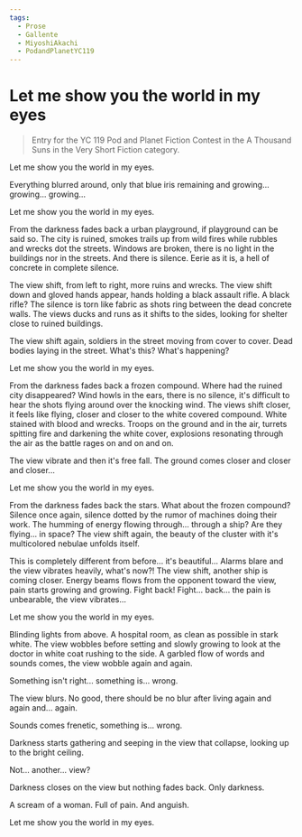 ```yaml
---
tags:
  - Prose
  - Gallente
  - MiyoshiAkachi
  - PodandPlanetYC119
---
```


# Let me show you the world in my eyes

> Entry for the YC 119 Pod and Planet Fiction Contest in the A Thousand Suns in the Very Short Fiction category.


Let me show you the world in my eyes.

Everything blurred around, only that blue iris remaining and growing... growing... growing...


Let me show you the world in my eyes.

From the darkness fades back a urban playground, if playground can be said so. The city is ruined, smokes trails up from wild fires while rubbles and wrecks dot the streets. Windows are broken, there is no light in the buildings nor in the streets. And there is silence. Eerie as it is, a hell of concrete in complete silence.

The view shift, from left to right, more ruins and wrecks. The view shift down and gloved hands appear, hands holding a black assault rifle. A black rifle? The silence is torn like fabric as shots ring between the dead concrete walls. The views ducks and runs as it shifts to the sides, looking for shelter close to ruined buildings.

The view shift again, soldiers in the street moving from cover to cover. Dead bodies laying in the street. What's this? What's happening?


Let me show you the world in my eyes.

From the darkness fades back a frozen compound. Where had the ruined city disappeared? Wind howls in the ears, there is no silence, it's difficult to hear the shots flying around over the knocking wind. The views shift closer, it feels like flying, closer and closer to the white covered compound. White stained with blood and wrecks. Troops on the ground and in the air, turrets spitting fire and darkening the white cover, explosions resonating through the air as the battle rages on and on and on.

The view vibrate and then it's free fall. The ground comes closer and closer and closer...


Let me show you the world in my eyes.

From the darkness fades back the stars. What about the frozen compound? Silence once again, silence dotted by the rumor of machines doing their work. The humming of energy flowing through... through a ship? Are they flying... in space? The view shift again, the beauty of the cluster with it's multicolored nebulae unfolds itself.

This is completely different from before... it's beautiful... Alarms blare and the view vibrates heavily, what's now?! The view shift, another ship is coming closer. Energy beams flows from the opponent toward the view, pain starts growing and growing. Fight back! Fight... back... the pain is unbearable, the view vibrates...


Let me show you the world in my eyes.

Blinding lights from above. A hospital room, as clean as possible in stark white. The view wobbles before setting and slowly growing to look at the doctor in white coat rushing to the side. A garbled flow of words and sounds comes, the view wobble again and again.

Something isn't right... something is... wrong.

The view blurs. No good, there should be no blur after living again and again and... again.

Sounds comes frenetic, something is... wrong.

Darkness starts gathering and seeping in the view that collapse, looking up to the bright ceiling.

Not... another... view?

Darkness closes on the view but nothing fades back. Only darkness.

A scream of a woman. Full of pain. And anguish.


Let me show you the world in my eyes.